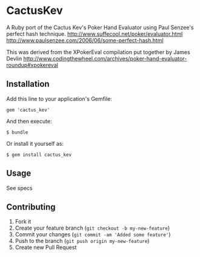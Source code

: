 # CactusKev

A Ruby port of the Cactus Kev's Poker Hand Evaluator using Paul Senzee's perfect hash technique.
http://www.suffecool.net/poker/evaluator.html
http://www.paulsenzee.com/2006/06/some-perfect-hash.html

This was derived from the XPokerEval compilation put together by James Devlin
http://www.codingthewheel.com/archives/poker-hand-evaluator-roundup#xpokereval

## Installation

Add this line to your application's Gemfile:

    gem 'cactus_kev'

And then execute:

    $ bundle

Or install it yourself as:

    $ gem install cactus_kev

## Usage

See specs

## Contributing

1. Fork it
2. Create your feature branch (`git checkout -b my-new-feature`)
3. Commit your changes (`git commit -am 'Added some feature'`)
4. Push to the branch (`git push origin my-new-feature`)
5. Create new Pull Request
